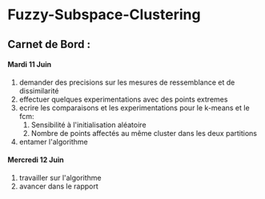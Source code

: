 # Fuzzy-Subspace-Clustering

## Carnet de Bord : 
#### Mardi 11 Juin
1) demander des precisions sur les mesures de ressemblance et de dissimilarité
2) effectuer quelques experimentations avec des points extremes
3) ecrire les comparaisons et les experimentations pour le k-means et le fcm: 
      1. Sensibilité à l'initialisation aléatoire
      2. Nombre de points affectés au même cluster dans les deux partitions
4) entamer l'algorithme 
#### Mercredi 12 Juin
 1) travailler sur l'algorithme
 2) avancer dans le rapport 
